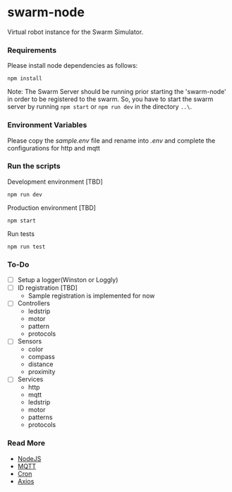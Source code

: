 # swarm-node

Virtual robot instance for the Swarm Simulator.

### Requirements

Please install node dependencies as follows:

```
npm install
```

Note: The Swarm Server should be running prior starting the 'swarm-node' in order to be registered to the swarm. So, you have to start the swarm server by running ```npm start``` or ```npm run dev``` in the directory `..\`.

### Environment Variables

Please copy the _sample.env_ file and rename into _.env_ and complete the configurations for http and mqtt

### Run the scripts

Development environment [TBD]

```
npm run dev
```

Production environment [TBD]

```
npm start
```

Run tests

```
npm run test
```

### To-Do
- [ ] Setup a logger(Winston or Loggly)
- [ ] ID registration [TBD]
    - Sample registration is implemented for now
- [ ] Controllers
    - ledstrip
    - motor
    - pattern
    - protocols
- [ ] Sensors
    - color
    - compass
    - distance
    - proximity
- [ ] Services
    - http
    - mqtt
    - ledstrip
    - motor
    - patterns
    - protocols

### Read More
- [NodeJS](https://nodejs.org/)
- [MQTT](https://github.com/mqttjs/MQTT.js)
- [Cron](https://github.com/merencia/node-cron)
- [Axios](https://github.com/axios/axios)
